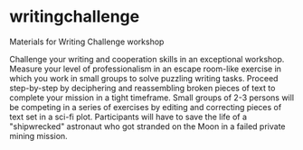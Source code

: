 # writingchallenge
Materials for Writing Challenge workshop

Challenge your writing and cooperation skills in an exceptional workshop.
Measure your level of professionalism in an escape room-like exercise in which you work in small groups to solve puzzling writing tasks.
Proceed step-by-step by deciphering and reassembling broken pieces of text to complete your mission in a tight timeframe.
Small groups of 2-3 persons will be competing in a series of exercises by editing and correcting pieces of text set in a sci-fi plot. Participants will have to save the life of a "shipwrecked" astronaut who got stranded on the Moon in a failed private mining mission.
